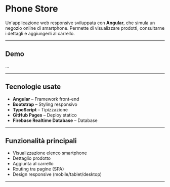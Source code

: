# Phone Store

Un'applicazione web responsive sviluppata con **Angular**, che simula un negozio online di smartphone. Permette di visualizzare prodotti, consultarne i dettagli e aggiungerli al carrello.

---

## Demo

...

---

## Tecnologie usate

- **Angular** – Framework front-end
- **Bootstrap** – Styling responsivo
- **TypeScript** – Tipizzazione
- **GitHub Pages** – Deploy statico
- **Firebase Realtime Database** – Database

---

## Funzionalità principali

- Visualizzazione elenco smartphone
- Dettaglio prodotto
- Aggiunta al carrello
- Routing tra pagine (SPA)
- Design responsive (mobile/tablet/desktop)

---